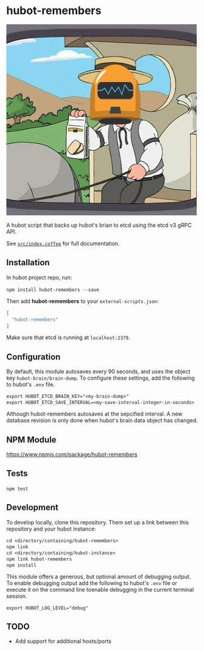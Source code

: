 # hubot-remembers

![Remember when...?  Hubot remembers](hubot-remembers.png)

A hubot script that backs up hubot's brian to etcd using the etcd v3 gRPC API.

See [`src/index.coffee`](src/index.coffee) for full documentation.

## Installation

In hubot project repo, run:

`npm install hubot-remembers --save`

Then add **hubot-remembers** to your `external-scripts.json`:

```json
[
  "hubot-remembers"
]
```

Make sure that etcd is running at `localhost:2379`.

## Configuration

By default, this module autosaves every 90 seconds, and uses the object key `hubot-brain/brain-dump`.  To configure these settings, add the following to hubot's `.env` file.

```
export HUBOT_ETCD_BRAIN_KEY="<my-brain-dump>"
export HUBOT_ETCD_SAVE_INTERVAL=<my-save-interval-integer-in-seconds>
```

Although hubot-remembers autosaves at the sepcified interval.  A new database revision is only done when hubot's brain data object has changed.

## NPM Module

https://www.npmjs.com/package/hubot-remembers

## Tests

`npm test`

## Development

To develop locally, clone this repository.  Them set up a link between this repository and your hubot instance:

```
cd <directory/containing/hubot-remembers>
npm link
cd <directory/containing/hubot-instance>
npm link hubot-remembers
npm install
```

This module offers a generous, but optional amount of debugging output.  To enable debugging output add the following to hubot's `.env` file or execute it on the command line toenable debugging in the current terminal session.

```
export HUBOT_LOG_LEVEL="debug"
```

## TODO

- Add support for additional hosts/ports
